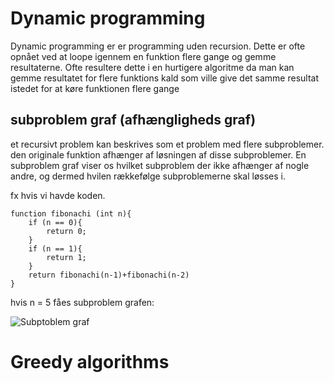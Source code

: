 # Dynamic programming
Dynamic programming er er programming uden recursion. Dette er ofte opnået ved at loope igennem en funktion flere gange og gemme resultaterne. Ofte resultere dette i en hurtigere algoritme da man kan gemme resultatet for flere funktions kald som ville give det samme resultat istedet for at køre funktionen flere gange

## subproblem graf (afhængligheds graf)
et recursivt problem kan beskrives som et problem med flere subproblemer. den originale funktion afhænger af løsningen af disse subproblemer. En subproblem graf viser os hvilket subproblem der ikke afhænger af nogle andre, og dermed hvilen rækkefølge subproblemerne skal løsses i.

fx hvis vi havde koden.

```
function fibonachi (int n){
    if (n == 0){
        return 0;
    }
    if (n == 1){
        return 1;
    }
    return fibonachi(n-1)+fibonachi(n-2)
}
```

hvis n = 5 fåes subproblem grafen:

![Subptoblem graf](https://i.imgur.com/UYALrtc.png)

# Greedy algorithms
